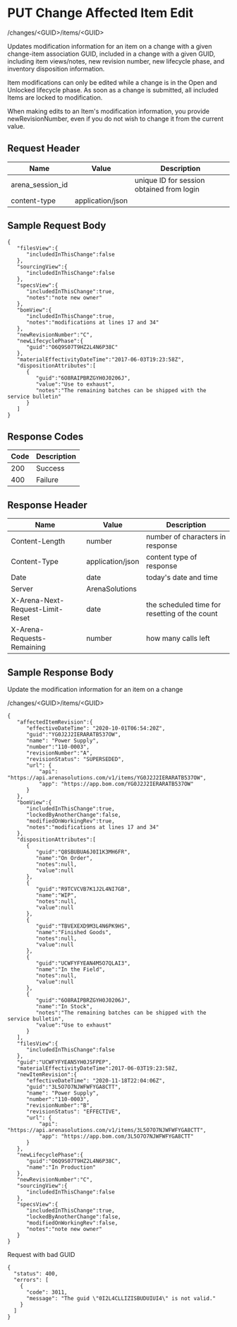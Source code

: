 # PUT Change Affected Item Edit


/changes/&lt;GUID&gt;/items/&lt;GUID&gt;

Updates modification information for an item on a change with a given change\-item association GUID, included in a change with a  given GUID, including  item views/notes, new revision number, new lifecycle phase, and inventory disposition information. 

Item modifications can only be edited while a change is in the Open and Unlocked lifecycle phase. As soon as a change is submitted, all included Items are locked to modification.

When making edits to an Item's modification information, you  provide  newRevisionNumber, even if you do not wish to change it from the current value.

## Request Header

| Name | Value | Description |
|  --- |  --- |  --- | 
| arena_session_id |   | unique ID for session obtained from login |
| content\-type | application/json |   |

## Sample Request Body
```
{
   "filesView":{
      "includedInThisChange":false
   },
   "sourcingView":{
      "includedInThisChange":false
   },
   "specsView":{
      "includedInThisChange":true,
      "notes":"note new owner"
   },
   "bomView":{
      "includedInThisChange":true,
      "notes":"modifications at lines 17 and 34"
   },
   "newRevisionNumber":"C",
   "newLifecyclePhase":{
      "guid":"O6Q9S07T9HZ2L4N6P38C"
   },
   "materialEffectivityDateTime":"2017-06-03T19:23:58Z",
   "dispositionAttributes":[
      {
         "guid":"6O8RAIPBRZGYH0J0206J",
         "value":"Use to exhaust",
         "notes":"The remaining batches can be shipped with the service bulletin"
      }
   ]
}
```
## Response Codes

| Code | Description |
|  --- |  --- | 
| 200 | Success |
| 400 | Failure |

## Response Header

| Name | Value | Description |
|  --- |  --- |  --- | 
| Content\-Length | number | number of characters in response |
| Content\-Type | application/json | content type of response |
| Date | date | today's date and time |
| Server | ArenaSolutions |   |
| X\-Arena\-Next\-Request\-Limit\-Reset  | date | the scheduled time for resetting of the count |
| X\-Arena\-Requests\-Remaining  | number | how many calls left |

## Sample Response Body
Update the modification information for an item on a change



/changes/&lt;GUID&gt;/items/&lt;GUID&gt;

```
{
   "affectedItemRevision":{
      "effectiveDateTime": "2020-10-01T06:54:20Z",
      "guid":"YG0J2J2IERARATB537OW",
      "name": "Power Supply",
      "number":"110-0003",
      "revisionNumber":"A",
      "revisionStatus": "SUPERSEDED",
      "url": {
          "api": "https://api.arenasolutions.com/v1/items/YG0J2J2IERARATB537OW",
          "app": "https://app.bom.com/YG0J2J2IERARATB537OW"
      }
   },
   "bomView":{
      "includedInThisChange":true,
      "lockedByAnotherChange":false,
      "modifiedOnWorkingRev":true,
      "notes":"modifications at lines 17 and 34"
   },
   "dispositionAttributes":[
      {
         "guid":"Q8SBUBUA6J0I1K3MH6FR",
         "name":"On Order",
         "notes":null,
         "value":null
      },
      {
         "guid":"R9TCVCVB7K1J2L4NI7GB",
         "name":"WIP",
         "notes":null,
         "value":null
      },
      {
         "guid":"TBVEXEXD9M3L4N6PK9HS",
         "name":"Finished Goods",
         "notes":null,
         "value":null
      },
      {
         "guid":"UCWFYFYEAN4M5O7QLAI3",
         "name":"In the Field",
         "notes":null,
         "value":null
      },
      {
         "guid":"6O8RAIPBRZGYH0J0206J",
         "name":"In Stock",
         "notes":"The remaining batches can be shipped with the service bulletin",
         "value":"Use to exhaust"
      }
   ],
   "filesView":{
      "includedInThisChange":false
   },
   "guid":"UCWFYFYEAN5YH0JSFPEP",
   "materialEffectivityDateTime":2017-06-03T19:23:58Z,
   "newItemRevision":{
      "effectiveDateTime": "2020-11-18T22:04:06Z",
      "guid":"3L5O7O7NJWFWFYGA8CTT",
      "name": "Power Supply",
      "number":"110-0003",
      "revisionNumber":"B",
      "revisionStatus": "EFFECTIVE",
      "url": {
          "api": "https://api.arenasolutions.com/v1/items/3L5O7O7NJWFWFYGA8CTT",
          "app": "https://app.bom.com/3L5O7O7NJWFWFYGA8CTT"
      }
   },
   "newLifecyclePhase":{
      "guid":"O6Q9S07T9HZ2L4N6P38C",
      "name":"In Production"
   },
   "newRevisionNumber":"C",
   "sourcingView":{
      "includedInThisChange":false
   },
   "specsView":{
      "includedInThisChange":true,
      "lockedByAnotherChange":false,
      "modifiedOnWorkingRev":false,
      "notes":"note new owner"
   }
}
```
Request with bad GUID

```
{
  "status": 400,
  "errors": [
    {
      "code": 3011,
      "message": "The guid \"0I2L4CLLIZISBUDUIUI4\" is not valid."
    }
  ]
}
```
